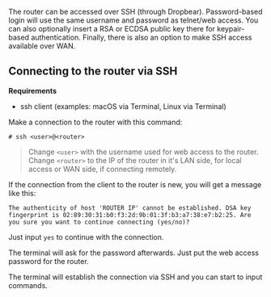 The router can be accessed over SSH (through Dropbear).  Password-based login will use the same username and password as telnet/web access. You can also optionally insert a RSA or ECDSA public key there for keypair-based authentication.  Finally, there is also an option to make SSH access available over WAN.

## Connecting to the router via SSH
**Requirements**
* ssh client (examples: macOS via Terminal, Linux via Terminal)

Make a connection to the router with this command:  
  
`# ssh <user>@<router>`  
> Change `<user>` with the username used for web access to the router.  
> Change `<router>` to the IP of the router in it's LAN side, for local access or WAN side, if connecting remotely.  
  
If the connection from the client to the router is new, you will get a message like this:  

`The authenticity of host 'ROUTER IP' cannot be established.
DSA key fingerprint is 02:89:30:31:b0:f3:2d:9b:01:3f:b3:a7:38:e7:b2:25.
Are you sure you want to continue connecting (yes/no)?`  
  
Just input `yes` to continue with the connection.  

The terminal will ask for the password afterwards. Just put the web access password for the router.  

The terminal will establish the connection via SSH and you can start to input commands.